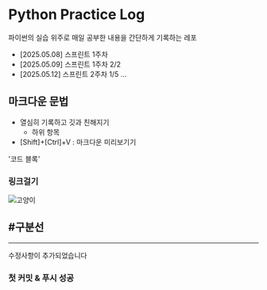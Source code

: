 # Python Practice Log
파이썬의 실습 위주로 매일 공부한 내용을 간단하게 기록하는 레포

- [2025.05.08] 스프린트 1주차
- [2025.05.09] 스프린트 1주차 2/2
- [2025.05.12] 스프린트 2주차 1/5
...

## 마크다운 문법
* 열심히 기록하고 깃과 친해지기
  * 하위 항목 
* [Shift]+[Ctrl]+V : 마크다운 미리보기기

'코드 블록'


### 링크걸기
![고양이](https://placekitten.com/200/300](https://blog.kakaocdn.net/dn/4qgsr/btsFEtondnt/XoFKqUvKEaFyQubZZyLIPk/img.png))

## #구분선
---

수정사항이 추가되었습니다


### 첫 커밋 & 푸시 성공
